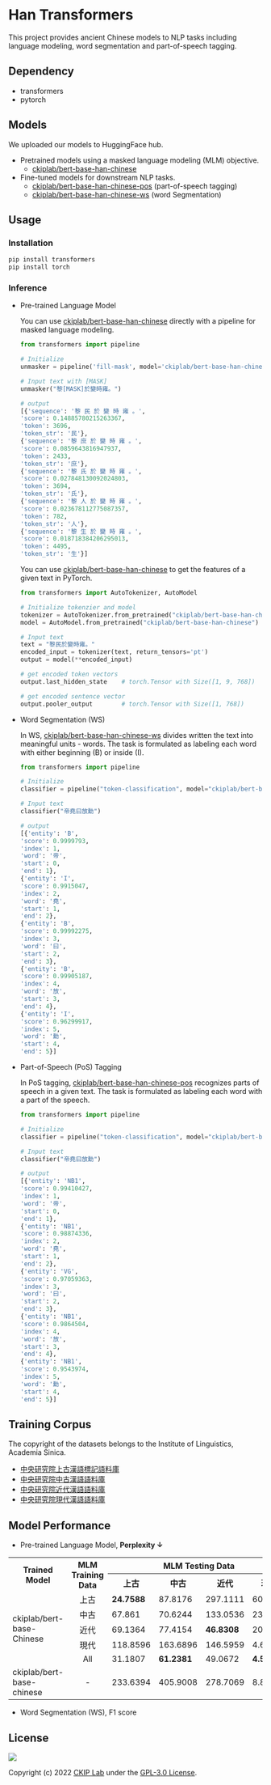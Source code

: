 # Han Transformers

This project provides ancient Chinese models to NLP tasks including language modeling, word segmentation and part-of-speech tagging.

## Dependency
* transformers
* pytorch

## Models

We uploaded our models to HuggingFace hub.
* Pretrained models using a masked language modeling (MLM) objective.
    * [ckiplab/bert-base-han-chinese](https://huggingface.co/ckiplab/bert-base-han-chinese)
* Fine-tuned models for downstream NLP tasks.
    * [ckiplab/bert-base-han-chinese-pos](https://huggingface.co/ckiplab/bert-base-han-chinese-pos?) (part-of-speech tagging)
    * [ckiplab/bert-base-han-chinese-ws](https://huggingface.co/ckiplab/bert-base-han-chinese-ws) (word Segmentation)

## Usage

### Installation
```bash
pip install transformers
pip install torch
```

### Inference

* Pre-trained Language Model

    You can use [ckiplab/bert-base-han-chinese](https://huggingface.co/ckiplab/bert-base-han-chinese) directly with a pipeline for masked language modeling.

    ```python
    from transformers import pipeline

    # Initialize 
    unmasker = pipeline('fill-mask', model='ckiplab/bert-base-han-chinese')

    # Input text with [MASK]
    unmasker("黎[MASK]於變時雍。")
    
    # output
    [{'sequence': '黎 民 於 變 時 雍 。',
    'score': 0.14885780215263367,
    'token': 3696,
    'token_str': '民'},
    {'sequence': '黎 庶 於 變 時 雍 。',
    'score': 0.0859643816947937,
    'token': 2433,
    'token_str': '庶'},
    {'sequence': '黎 氏 於 變 時 雍 。',
    'score': 0.027848130092024803,
    'token': 3694,
    'token_str': '氏'},
    {'sequence': '黎 人 於 變 時 雍 。',
    'score': 0.023678112775087357,
    'token': 782,
    'token_str': '人'},
    {'sequence': '黎 生 於 變 時 雍 。',
    'score': 0.018718384206295013,
    'token': 4495,
    'token_str': '生'}]
    ```

    You can use [ckiplab/bert-base-han-chinese](https://huggingface.co/ckiplab/bert-base-han-chinese) to get the features of a given text in PyTorch.
    
    ```python
    from transformers import AutoTokenizer, AutoModel

    # Initialize tokenzier and model
    tokenizer = AutoTokenizer.from_pretrained("ckiplab/bert-base-han-chinese")
    model = AutoModel.from_pretrained("ckiplab/bert-base-han-chinese")

    # Input text
    text = "黎民於變時雍。"
    encoded_input = tokenizer(text, return_tensors='pt')
    output = model(**encoded_input)

    # get encoded token vectors
    output.last_hidden_state    # torch.Tensor with Size([1, 9, 768])

    # get encoded sentence vector
    output.pooler_output        # torch.Tensor with Size([1, 768])
    ```

* Word Segmentation (WS)

    In WS, [ckiplab/bert-base-han-chinese-ws](https://huggingface.co/ckiplab/bert-base-han-chinese-ws) divides written the text into meaningful units - words. The task is formulated as labeling each word with either beginning (B) or inside (I).

    ```python
    from transformers import pipeline

    # Initialize
    classifier = pipeline("token-classification", model="ckiplab/bert-base-han-chinese-ws")

    # Input text
    classifier("帝堯曰放勳")

    # output
    [{'entity': 'B',
    'score': 0.9999793,
    'index': 1,
    'word': '帝',
    'start': 0,
    'end': 1},
    {'entity': 'I',
    'score': 0.9915047,
    'index': 2,
    'word': '堯',
    'start': 1,
    'end': 2},
    {'entity': 'B',
    'score': 0.99992275,
    'index': 3,
    'word': '曰',
    'start': 2,
    'end': 3},
    {'entity': 'B',
    'score': 0.99905187,
    'index': 4,
    'word': '放',
    'start': 3,
    'end': 4},
    {'entity': 'I',
    'score': 0.96299917,
    'index': 5,
    'word': '勳',
    'start': 4,
    'end': 5}]
    ```

* Part-of-Speech (PoS) Tagging

    In PoS tagging, [ckiplab/bert-base-han-chinese-pos](https://huggingface.co/ckiplab/bert-base-han-chinese-pos) recognizes parts of speech in a given text. The task is formulated as labeling each word with a part of the speech.

    ```python
    from transformers import pipeline

    # Initialize
    classifier = pipeline("token-classification", model="ckiplab/bert-base-han-chinese-pos")

    # Input text
    classifier("帝堯曰放勳")

    # output
    [{'entity': 'NB1',
    'score': 0.99410427,
    'index': 1,
    'word': '帝',
    'start': 0,
    'end': 1},
    {'entity': 'NB1',
    'score': 0.98874336,
    'index': 2,
    'word': '堯',
    'start': 1,
    'end': 2},
    {'entity': 'VG',
    'score': 0.97059363,
    'index': 3,
    'word': '曰',
    'start': 2,
    'end': 3},
    {'entity': 'NB1',
    'score': 0.9864504,
    'index': 4,
    'word': '放',
    'start': 3,
    'end': 4},
    {'entity': 'NB1',
    'score': 0.9543974,
    'index': 5,
    'word': '勳',
    'start': 4,
    'end': 5}]
    ```

## Training Corpus
The copyright of the datasets belongs to the Institute of Linguistics, Academia Sinica.
* [中央研究院上古漢語標記語料庫](http://lingcorpus.iis.sinica.edu.tw/cgi-bin/kiwi/akiwi/kiwi.sh)
* [中央研究院中古漢語語料庫](http://lingcorpus.iis.sinica.edu.tw/cgi-bin/kiwi/dkiwi/kiwi.sh)
* [中央研究院近代漢語語料庫](http://lingcorpus.iis.sinica.edu.tw/cgi-bin/kiwi/pkiwi/kiwi.sh)
* [中央研究院現代漢語語料庫](http://asbc.iis.sinica.edu.tw)


## Model Performance

* Pre-trained Language Model, **Perplexity &darr;**

<table>
  <tr>
    <th rowspan="2">Trained Model</th>
    <th rowspan="2">MLM Training Data</th>
    <th colspan="4">MLM Testing Data</th>
  </tr>
  <tr>
    <th>上古</th>
    <th>中古</th>
    <th>近代</th>
    <th>現代</th>
  </tr>
  <tr>
    <td rowspan="5">ckiplab/bert-base-Chinese</td>
    <td style="text-align: center;">上古</td>
    <td class="right bold"><strong>24.7588</strong></td>
    <td class="right">87.8176</td>
    <td class="right">297.1111</td>
    <td class="right">60.3993</td>
  </tr>
  <tr>
    <td style="text-align: center">中古</td>
    <td class="right">67.861</td>
    <td class="right">70.6244</td>
    <td class="right">133.0536</td>
    <td class="right">23.0125</td>
  </tr>
  <tr>
    <td style="text-align: center">近代</td>
    <td class="right">69.1364</td>
    <td class="right">77.4154</td>
    <td class="right bold"><strong>46.8308</strong></td>
    <td class="right">20.4289</td>
  </tr>
  <tr>
    <td style="text-align: center">現代</td>
    <td class="right">118.8596</td>
    <td class="right">163.6896</td>
    <td class="right">146.5959</td>
    <td class="right">4.6143</td>
  </tr>
  <tr>
    <td style="text-align: center">All</td>
    <td class="right">31.1807</td>
    <td class="right bold"><strong>61.2381</strong></td>
    <td class="right">49.0672</td>
    <td class="right bold"><strong>4.5017</strong></td>
  </tr>
  <tr>
    <td>ckiplab/bert-base-chinese</td>
    <td style="text-align: center">-</td>
    <td class="right">233.6394</td>
    <td class="right">405.9008</td>
    <td class="right">278.7069</td>
    <td class="right">8.8521</td>
  </tr>
</table>
<!-- <style>
    th,td {
        text-align: center;
    }
    .right {
        text-align: right;
    }
    .bold {
        font-weight: bold;
    }
</style> -->

* Word Segmentation (WS), F1 score


## License
[<img src="https://www.gnu.org/graphics/gplv3-with-text-136x68.png">
](https://www.gnu.org/licenses/gpl-3.0.html)

Copyright (c) 2022 [CKIP Lab](https://ckip.iis.sinica.edu.tw/) under the [GPL-3.0 License](https://www.gnu.org/licenses/gpl-3.0.html).